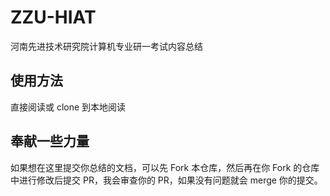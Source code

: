 # ZZU-HIAT

河南先进技术研究院计算机专业研一考试内容总结

## 使用方法

直接阅读或 clone 到本地阅读

## 奉献一些力量

如果想在这里提交你总结的文档，可以先 Fork 本仓库，然后再在你 Fork 的仓库中进行修改后提交 PR，我会审查你的 PR，如果没有问题就会 merge 你的提交。
